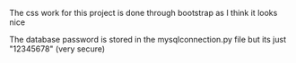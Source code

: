 The css work for this project is done through bootstrap as I think it looks nice

The database password is stored in the mysqlconnection.py file but its just "12345678" (very secure)
